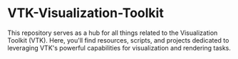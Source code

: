 # VTK-Visualization-Toolkit
This repository serves as a hub for all things related to the Visualization Toolkit (VTK). Here, you'll find resources, scripts, and projects dedicated to leveraging VTK's powerful capabilities for visualization and rendering tasks.
